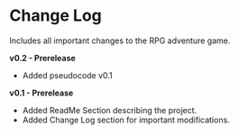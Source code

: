 # Change Log 
Includes all important changes to the RPG adventure game.

**v0.2 - Prerelease**
- Added pseudocode v0.1

**v0.1 - Prerelease**
- Added ReadMe Section describing the project.
- Added Change Log section for important modifications.
